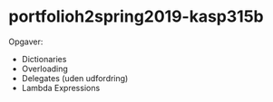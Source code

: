# portfolioh2spring2019-kasp315b 

Opgaver:
 - Dictionaries
 - Overloading
 - Delegates (uden udfordring)
 - Lambda Expressions